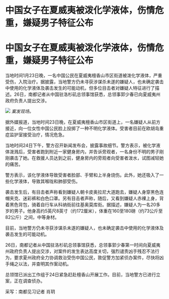 # 中国女子在夏威夷被泼化学液体，伤情危重，嫌疑男子特征公布

# 中国女子在夏威夷被泼化学液体，伤情危重，嫌疑男子特征公布

当地时间1月23日晚，一名中国公民在夏威夷檀香山市区街道被泼化学液体，严重受伤，入院治疗。据披露，当地警方仍未寻获涉谋杀未遂的嫌疑人，也未确定袭击中使用的化学液体及袭击发生的可能动机，但多位目击者对嫌疑人特征进行了描述。26日，南都记者从中国驻洛杉矶总领事馆获悉，总领事郭少春已向夏威夷州政府负责人提出交涉。

![](https://inews.gtimg.com/om_bt/Obochi5B4tqLMtfEd0v8-QSl4ufh_nbwjrVihoPiF_JpgAA/1000)
_案发现场。_

据外媒报道，当地时间23日晚，在夏威夷檀香山市区街道上，一名嫌疑人从前方接近，向一位女性中国公民脸上投掷了一种不明化学液体。受害者目前在欧胡岛重症监护室接受治疗，情况危急。

当地时间24日下午，警方召开新闻发布会，披露事故细节。警方表示，被化学液体泼溅后，受害者跑到附近一家健身房内，并告诉旁观者，一名身份不明的男子刚刚袭击了她。在救援人员达到之前，健身房内的旁观者向受害者泼水，试图减轻她的痛苦。

警方表示，该化学液体导致受害者脸部、手臂和上半身烧伤。此外，她还吸入了一些化学液体，导致其喉咙和肺部受伤。

袭击发生后，有目击者声称看到嫌疑人朝卡皮奥拉尼大道跑去，嫌疑人身穿黑色连帽夹克、迷彩裤和白色口罩。另有目击者声称，随后，又看到嫌疑人赤裸上身，背着黑色背包，骑着自行车从科纳街前往基奥莫库街。据描述，嫌疑人为一名20多岁的男子。他身高约5英尺8英寸（约172厘米），体重在160至180磅（约73公斤至82公斤）之间，中等身材。

目前，当地警方仍未寻获涉谋杀未遂的嫌疑人，也未确定袭击中使用的化学液体及袭击发生的可能动机。

26日，南都记者从中国驻洛杉矶总领事馆获悉，总领事郭少春第一时间向夏威夷州政府负责人提出交涉，对案件的发生表达高度关切，强烈谴责凶手残忍不法行为，要求夏州政府全力协调救治受伤中国公民，敦促警方加紧侦办案件，尽快将凶手绳之以法，并查明其作案动机。

总领馆已派出工作组于24日紧急赶赴檀香山开展工作。目前，当地警方已进行立案，正在调查侦办。

采写：南都见习记者 肖玥

